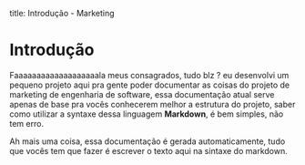 title: Introdução - Marketing

# Introdução

Faaaaaaaaaaaaaaaaaaala meus consagrados, tudo blz ? eu desenvolvi um pequeno projeto aqui pra gente poder documentar as
coisas do projeto de marketing de engenharia de software, essa documentação atual serve apenas de base pra vocês conhecerem
melhor a estrutura do projeto, saber como utilizar a syntaxe dessa linguagem **Markdown**, é bem simples, não tem erro.

Ah mais uma coisa, essa documentação é gerada automaticamente, tudo que vocês tem que fazer é escrever o texto aqui na sintaxe
do markdown.